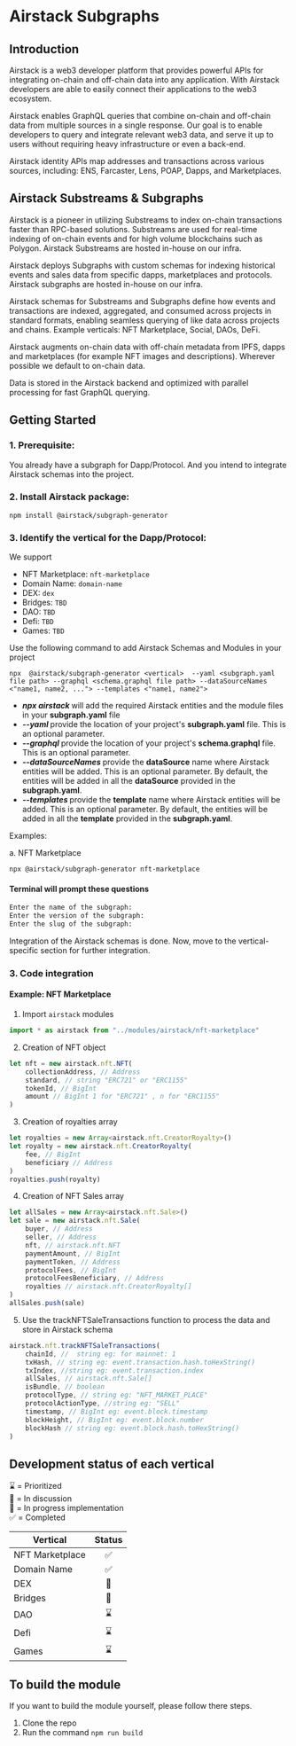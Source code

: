 # Airstack Subgraphs

## Introduction

Airstack is a web3 developer platform that provides powerful APIs for integrating on-chain and off-chain data into any application. With Airstack developers are able to easily connect their applications to the web3 ecosystem. 

Airstack enables GraphQL queries that combine on-chain and off-chain data from multiple sources in a single response. Our goal is to enable developers to query and integrate relevant web3 data, and serve it up to users without requiring heavy infrastructure or even a back-end. 

Airstack identity APIs map addresses and transactions across various sources, including: ENS, Farcaster, Lens, POAP, Dapps, and Marketplaces.

## Airstack Substreams & Subgraphs

Airstack is a pioneer in utilizing Substreams to index on-chain transactions faster than RPC-based solutions. Substreams are used for real-time indexing of on-chain events and for high volume blockchains such as Polygon. Airstack Substreams are hosted in-house on our infra.

Airstack deploys Subgraphs with custom schemas for indexing historical events and sales data from specific dapps, marketplaces and protocols. Airstack subgraphs are hosted in-house on our infra.

Airstack schemas for Substreams and Subgraphs define how events and transactions are indexed, aggregated, and consumed across projects in standard formats, enabling seamless querying of like data across projects and chains. Example verticals: NFT Marketplace, Social, DAOs, DeFi.

Airstack augments on-chain data with off-chain metadata from IPFS, dapps and marketplaces (for example NFT images and descriptions). Wherever possible we default to on-chain data.

Data is stored in the Airstack backend and optimized with parallel processing for fast GraphQL querying.

## Getting Started

### 1. Prerequisite:

You already have a subgraph for Dapp/Protocol. And you intend to integrate Airstack schemas into the project.

### 2. Install Airstack package:

```npm
npm install @airstack/subgraph-generator
```

### 3. Identify the vertical for the Dapp/Protocol:

We support

-   NFT Marketplace: `nft-marketplace`
-   Domain Name: `domain-name`
-   DEX: `dex`
-   Bridges: `TBD`
-   DAO: `TBD`
-   Defi: `TBD`
-   Games: `TBD`

Use the following command to add Airstack Schemas and Modules in your project

```npm
npx  @airstack/subgraph-generator <vertical>  --yaml <subgraph.yaml file path> --graphql <schema.graphql file path> --dataSourceNames <"name1, name2, ..."> --templates <"name1, name2">
```

<ul>
<li> <b><i>npx airstack <vertical></i></b> will add the required Airstack entities and the module files in your <b>subgraph.yaml</b> file</li>
<li> <b><i>--yaml <subgraph.yaml file path></i></b> provide the location of your project's <b>subgraph.yaml</b> file. This is an optional parameter.</li>
<li> <b><i>--graphql <subgraph.graphql file path></i></b>provide the location of your project's <b>schema.graphql</b> file. This is an optional parameter.</li>
<li> <b><i>--dataSourceNames <name1, name2, ...></i></b> provide the <b>dataSource</b> name where Airstack entities will be added. This is an optional parameter. By default, the entities will be added in all the <b>dataSource</b> provided in the <b>subgraph.yaml</b>.
</li>
<li> <b><i>--templates <name1, name2, ...></i></b> provide the <b>template</b> name where Airstack entities will be added. This is an optional parameter. By default, the entities will be added in all the <b>template</b> provided in the <b>subgraph.yaml</b>.
</li>
</ul>










Examples:

a. NFT Marketplace

```
npx @airstack/subgraph-generator nft-marketplace
```

#### Terminal will prompt these questions

```sh
Enter the name of the subgraph:
Enter the version of the subgraph:
Enter the slug of the subgraph:
```

Integration of the Airstack schemas is done. Now, move to the vertical-specific section for further integration.

### 3. Code integration

#### Example: NFT Marketplace

1. Import `airstack` modules

```ts
import * as airstack from "../modules/airstack/nft-marketplace"
```

2. Creation of NFT object

```ts
let nft = new airstack.nft.NFT(
    collectionAddress, // Address
    standard, // string "ERC721" or "ERC1155"
    tokenId, // BigInt
    amount // BigInt 1 for "ERC721" , n for "ERC1155"
)
```

3. Creation of royalties array

```ts
let royalties = new Array<airstack.nft.CreatorRoyalty>()
let royalty = new airstack.nft.CreatorRoyalty(
    fee, // BigInt
    beneficiary // Address
)
royalties.push(royalty)
```

4. Creation of NFT Sales array

```ts
let allSales = new Array<airstack.nft.Sale>()
let sale = new airstack.nft.Sale(
    buyer, // Address
    seller, // Address
    nft, // airstack.nft.NFT
    paymentAmount, // BigInt
    paymentToken, // Address
    protocolFees, // BigInt
    protocolFeesBeneficiary, // Address
    royalties // airstack.nft.CreatorRoyalty[]
)
allSales.push(sale)
```

5. Use the trackNFTSaleTransactions function to process the data and store in Airstack schema

```ts
airstack.nft.trackNFTSaleTransactions(
    chainId, //  string eg: for mainnet: 1
    txHash, // string eg: event.transaction.hash.toHexString()
    txIndex, //string eg: event.transaction.index
    allSales, // airstack.nft.Sale[]
    isBundle, // boolean 
    protocolType, // string eg: "NFT_MARKET_PLACE"
    protocolActionType, //string eg: "SELL"
    timestamp, // BigInt eg: event.block.timestamp
    blockHeight, // BigInt eg: event.block.number
    blockHash // string eg: event.block.hash.toHexString()
)
```

## Development status of each vertical

⌛ = Prioritized<br/>
💬 = In discussion<br/>
🔨 = In progress implementation<br/>
✅ = Completed<br/>

| Vertical        | Status |
| --------------- | :----: |
| NFT Marketplace |   ✅   |
| Domain Name     |   ✅   |
| DEX             |   🔨   |
| Bridges         |   💬   |
| DAO             |   ⌛   |
| Defi            |   ⌛   |
| Games           |   ⌛   |

## To build the module

If you want to build the module yourself, please follow there steps.

1. Clone the repo
2. Run the command
   `npm run build`
